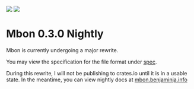 [![](https://img.shields.io/crates/v/mbon.svg)][crates-io]
[![](https://img.shields.io/badge/docs-hello?label=0.3.0%2Bnightly)][Documentation]

[crates-io]: https://crates.io/crates/mbon
[Documentation]: https://mbon.benjaminja.info

# Mbon 0.3.0 Nightly

Mbon is currently undergoing a major rewrite. 

You may view the specification for the file format under [spec].

[spec]: spec/index.md

During this rewrite, I will not be publishing to crates.io until it is in a
usable state. In the meantime, you can view nightly docs at [mbon.benjaminja.info]

[mbon.benjaminja.info]: https://mbon.benjaminja.info/mbon/

